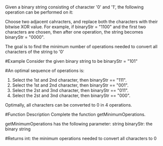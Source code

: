 Given a binary string consisting of character '0' and '1', the following operation can be performed on it:

Choose two adjacent cahracters, and replace both the characters with their bitwise XOR value. For example, if binaryStr = "1100" and the first two characters are chosen, then after one operation, the string becomes binaryStr = "0000".

The goal is to find the minimum number of operations needed to convert all characters of the string to '0'

#Example
Consider the given binary string to be binaryStr = "101"

#An optimal sequence of operations is:

1. Select the 1st and 2nd character, then binaryStr == "111".
2. Select the 1st and 2nd character, then binaryStr == "001".
3. Select the 2st and 3nd character, then binaryStr == "011".
4. Select the 2st and 3nd character, then binaryStr == "000".

Optimally, all characters can be converted to 0 in 4 operations.

#Function Description
Complete the function getMinimumOperations.

getMinimumOperations has the following parameter:
string binaryStr: the binary string

#Returns
int: the minimum operations needed to convert all characters to 0
